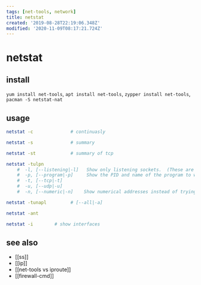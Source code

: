 ```yaml
---
tags: [net-tools, network]
title: netstat
created: '2019-08-28T22:19:06.348Z'
modified: '2020-11-09T08:17:21.724Z'
---
```


# netstat

## install
`yum install net-tools`, `apt install net-tools`, `zypper install net-tools`, `pacman -S netstat-nat`

## usage
```sh
netstat -c              # continuasly

netstat -s              # summary

netstat -st             # summary of tcp

netstat -tulpn          
    #  -l, [--listening|-l]   Show only listening sockets.  (These are omitted by default.)
    #  -p, [--program|-p]     Show the PID and name of the program to which each socket belongs
    #  -t, [--tcp|-t]
    #  -u, [--udp|-u]
    #  -n, [--numeric|-n]    Show numerical addresses instead of trying to determine symbolic host, port or user names

netstat -tunapl         # [--all|-a]

netstat -ant

netstat -i        # show interfaces
```

## see also
- [[ss]]
- [[ip]]
- [[net-tools vs iproute]]
- [[firewall-cmd]]
